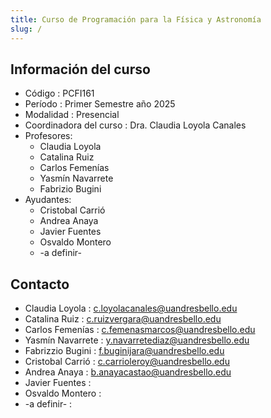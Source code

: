 ```yaml
---
title: Curso de Programación para la Física y Astronomía
slug: /
---
```


## Información del curso

* Código : PCFI161
* Período : Primer Semestre año 2025
* Modalidad : Presencial
* Coordinadora del curso : Dra. Claudia Loyola Canales
* Profesores:
    * Claudia Loyola
    * Catalina Ruiz
	* Carlos Femenías
	* Yasmín Navarrete
    * Fabrizio Bugini
* Ayudantes:
    * Cristobal Carrió
    * Andrea Anaya
    * Javier Fuentes
    * Osvaldo Montero
    * -a definir-


## Contacto

* Claudia Loyola   : c.loyolacanales@uandresbello.edu
* Catalina Ruiz    : c.ruizvergara@uandresbello.edu
* Carlos Femenías  : c.femenasmarcos@uandresbello.edu
* Yasmín Navarrete : y.navarretediaz@uandresbello.edu
* Fabrizzio Bugini : f.buginijara@uandresbello.edu
* Cristobal Carrió : c.carrioleroy@uandresbello.edu
* Andrea Anaya     : b.anayacastao@uandresbello.edu
* Javier Fuentes   : 
* Osvaldo Montero  :
* -a definir-      :
